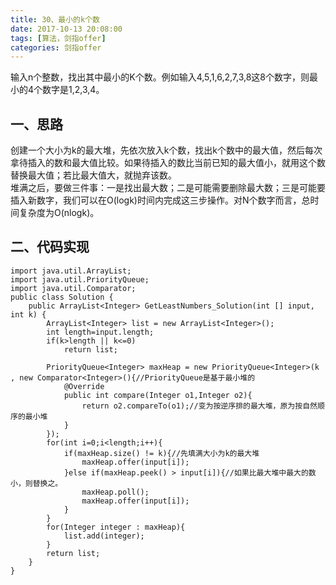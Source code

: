 ```yaml
---
title: 30、最小的k个数
date: 2017-10-13 20:08:00  
tags: [算法，剑指offer]    
categories: 剑指offer  
---
```

输入n个整数，找出其中最小的K个数。例如输入4,5,1,6,2,7,3,8这8个数字，则最小的4个数字是1,2,3,4。  
## 一、思路
创建一个大小为k的最大堆，先依次放入k个数，找出k个数中的最大值，然后每次拿待插入的数和最大值比较。如果待插入的数比当前已知的最大值小，就用这个数替换最大值；若比最大值大，就抛弃该数。  
堆满之后，要做三件事：一是找出最大数；二是可能需要删除最大数；三是可能要插入新数字，我们可以在O(logk)时间内完成这三步操作。对N个数字而言，总时间复杂度为O(nlogk)。  
## 二、代码实现
```
import java.util.ArrayList;
import java.util.PriorityQueue;
import java.util.Comparator;
public class Solution {
    public ArrayList<Integer> GetLeastNumbers_Solution(int [] input, int k) {
        ArrayList<Integer> list = new ArrayList<Integer>();
        int length=input.length;
        if(k>length || k<=0)
            return list;
        
        PriorityQueue<Integer> maxHeap = new PriorityQueue<Integer>(k , new Comparator<Integer>(){//PriorityQueue是基于最小堆的
            @Override
            public int compare(Integer o1,Integer o2){
                return o2.compareTo(o1);//变为按逆序排的最大堆，原为按自然顺序的最小堆
            }
        });
        for(int i=0;i<length;i++){
            if(maxHeap.size() != k){//先填满大小为k的最大堆
                maxHeap.offer(input[i]);
            }else if(maxHeap.peek() > input[i]){//如果比最大堆中最大的数小，则替换之。
                maxHeap.poll();
                maxHeap.offer(input[i]);
            }
        }
        for(Integer integer : maxHeap){
            list.add(integer);
        }
        return list;
    }
}
```

